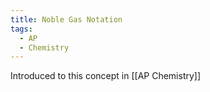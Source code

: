 ```yaml
---
title: Noble Gas Notation
tags:
  - AP
  - Chemistry
---
```

Introduced to this concept in [[AP Chemistry]]
